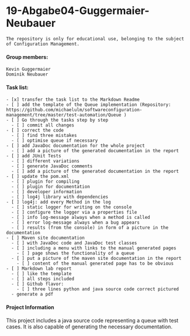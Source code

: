 # 19-Abgabe04-Guggermaier-Neubauer #
    The repository is only for educational use, belonging to the subject of Configuration Management.
#### Group members: ####
    Kevin Guggermaier
    Dominik Neubauer
#### Task list: ####
    - [x] transfer the task list to the Markdown Readme
    - [ ] add the template of the Queue implementation (Repository: https://github.com/michaelulm/softwareconfiguration-management/tree/master/test-automation/Queue )
    - [ ] Go through the tasks step by step
      - [ ] commit all changes
    - [ ] correct the code
      - [ ] find three mistakes
      - [ ] optimise queue if necessary
    - [ ] add JavaDoc documentation for the whole project
      - [ ] add a picture of the generated documentation in the report
    - [ ] add JUnit Tests
      - [ ] different variations
      - [ ] generate JavaDoc comments
      - [ ] add a picture of the generated documentation in the report
    - [ ] update the pom.xml
      - [ ] plugin for compiling
      - [ ] plugin for documentation
      - [ ] developer information
      - [ ] log4j library with dependencies
    - [ ] log4j: add every Method in the log
      - [ ] static logger for writing on the console
      - [ ] configure the logger via a properties file
      - [ ] info log-message always when a method is called
      - [ ] error log-message always when a bug appears
      - [ ] results (from the console) in form of a picture in the documentation
    - [ ] Maven site documentation
      - [ ] with JavaDoc code and JavaDoc test classes
      - [ ] including a menu with links to the manual generated pages
        - [ ] page shows the functionality of a queue
      - [ ] put a picture of the maven site documentation in the report
        - [ ] content of the manual generated page has to be obvious
    - [ ] Markdown lab report
      - [ ] like the template
      - [ ] all steps included
      - [ ] Github flavor:
        - [ ] three lines python and java source code correct pictured
      - generate a pdf

#### Project Information ####
This project includes a java source code representing a queue with test cases. It is also capable of generating the necessary documentation. 
